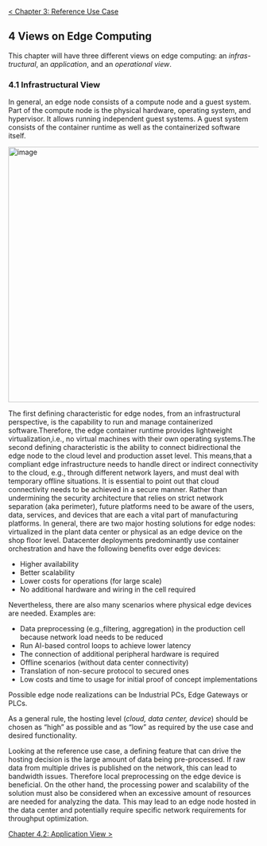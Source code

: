 [< Chapter 3: Reference Use Case](03_reference_use_case.md)

## 4 Views on Edge Computing
This chapter will have three different views on edge computing: an _infras-tructural_, an _application_, and an _operational view_.

### 4.1 Infrastructural View
In general, an edge node consists of a compute node and a guest system. Part of the compute node is the physical hardware, operating system, and hypervisor. It allows running independent guest systems. A guest system consists of the container runtime as well as the containerized software itself.

<img width="514" alt="image" src="https://user-images.githubusercontent.com/3258579/124178437-67ec7080-da66-11eb-951c-f71a9881189e.png">

The first defining characteristic for edge nodes, from an infrastructural perspective, is the capability to run and manage containerized software.Therefore, the edge container runtime provides lightweight virtualization,i.e., no virtual machines with their own operating systems.The second defining characteristic is the ability to connect bidirectional the edge node to the cloud level and production asset level. This means,that a compliant edge infrastructure needs to handle direct or indirect connectivity to the cloud, e.g., through different network layers, and must deal with temporary offline situations. It is essential to point out that cloud connectivity needs to be achieved in a secure manner. Rather than undermining the security architecture that relies on strict network separation (aka perimeter), future platforms need to be aware of the users, data, services, and devices that are each a vital part of manufacturing platforms. In general, there are two major hosting solutions for edge nodes: virtualized in the plant data center or physical as an edge device on the shop floor level. Datacenter deployments predominantly use container orchestration and have the following benefits over edge devices:

* Higher availability
* Better scalability
* Lower costs for operations (for large scale)
* No additional hardware and wiring in the cell required

Nevertheless, there are also many scenarios where physical edge devices are needed. Examples are:

* Data preprocessing (e.g.,filtering, aggregation) in the production cell because network load needs to be reduced
* Run AI-based control loops to achieve lower latency
* The connection of additional peripheral hardware is required
* Offline scenarios (without data center connectivity)
* Translation of non-secure protocol to secured ones
* Low costs and time to usage for initial proof of concept implementations

Possible edge node realizations can be Industrial PCs, Edge Gateways or PLCs.

As a general rule, the hosting level (_cloud, data center, device_) should be chosen as “high” as possible and as “low” as required by the use case and desired functionality.

Looking at the reference use case, a defining feature that can drive the hosting decision is the large amount of data being pre-processed. If raw data from multiple drives is published on the network, this can lead to bandwidth issues. Therefore local preprocessing on the edge device is beneficial.
On the other hand, the processing power and scalability of the solution must also be considered when an excessive amount of resources are needed for analyzing the data. This may lead to an edge node hosted in the data center and potentially require specific network requirements for throughput optimization.

[Chapter 4.2: Application View >](04_2_application_view.md)